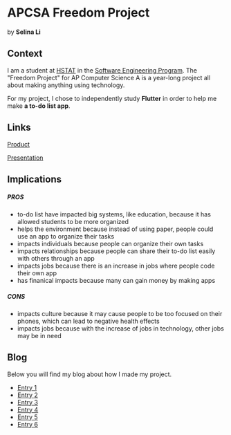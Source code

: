 # APCSA Freedom Project
by **Selina Li**

## Context
I am a student at [HSTAT](https://www.hstat.org/) in the [Software Engineering Program](https://hstatsep.github.io/). The "Freedom Project" for AP Computer Science A is a year-long project all about making anything using technology.

For my project, I chose to independently study **Flutter** in order to help me make **a to-do list app**.

## Links

[Product](https://drive.google.com/file/d/10EmPe0vAlU0qMVtIS1p7QB1e5ntyPBKc/view?usp=sharing)

[Presentation](https://docs.google.com/presentation/d/1qgtM7NSMmxLxTUt8ibhbXNpxqCTPuFsgZK_XKqmS8Fk/edit?usp=sharing)

## Implications
##### PROS
* to-do list have impacted big systems, like education, because it has allowed students to be more organized
* helps the environment because instead of using paper, people could use an app to organize their tasks
* impacts individuals because people can organize their own tasks
* impacts relationships because people can share their to-do list easily with others through an app
* impacts jobs because there is an increase in jobs where people code their own app
* has finanical impacts because many can gain money by making apps

##### CONS
* impacts culture because it may cause people to be too focused on their phones, which can lead to negative health effects
* impacts jobs because with the increase of jobs in technology, other jobs may be in need


## Blog
Below you will find my blog about how I made my project.

* [Entry 1](blog/entry01.md)
* [Entry 2](blog/entry02.md)
* [Entry 3](blog/entry03.md)
* [Entry 4](blog/entry04.md)
* [Entry 5](blog/entry05.md)
* [Entry 6](blog/entry06.md)

